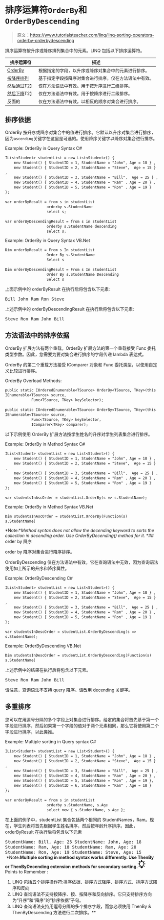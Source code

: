 # 排序运算符`OrderBy`和`OrderByDescending`

> 原文：<https://www.tutorialsteacher.com/linq/linq-sorting-operators-orderby-orderbydescending>

排序运算符按升序或降序排列集合中的元素。LINQ 包括以下排序运算符。

| 排序运算符 | 描述 |
| --- | --- |
| [OrderBy](#orderby) | 根据指定的字段，以升序或降序对集合中的元素进行排序。 |
| [按降序排列](#orderbydescending) | 基于指定字段按降序对集合进行排序。仅在方法语法中有效。 |
| [然后通过](/linq/linq-sorting-operators-thenby-thenbydescending)T2】 | 仅在方法语法中有效。用于按升序进行二级排序。 |
| [然后下降](/linq/linq-sorting-operators-thenby-thenbydescending)T2】 | 仅在方法语法中有效。用于按降序进行二级排序。 |
| 反面的 | 仅在方法语法中有效。以相反的顺序对集合进行排序。 |

## 排序依据

OrderBy 按升序或降序对集合中的值进行排序。它默认以升序对集合进行排序，因为`ascending`关键字在这里是可选的。使用降序关键字以降序对集合进行排序。

Example: OrderBy in Query Syntax C#

```
IList<Student> studentList = new List<Student>() { 
    new Student() { StudentID = 1, StudentName = "John", Age = 18 } ,
    new Student() { StudentID = 2, StudentName = "Steve",  Age = 15 } ,
    new Student() { StudentID = 3, StudentName = "Bill",  Age = 25 } ,
    new Student() { StudentID = 4, StudentName = "Ram" , Age = 20 } ,
    new Student() { StudentID = 5, StudentName = "Ron" , Age = 19 } 
};

var orderByResult = from s in studentList
                   orderby s.StudentName 
                   select s;

var orderByDescendingResult = from s in studentList
                   orderby s.StudentName descending
                   select s;
```

Example: OrderBy in Query Syntax VB.Net

```
Dim orderByResult = From s In studentList
                   Order By s.StudentName  
                   Select s

Dim orderByDescendingResult = From s In studentList
                   Order By s.StudentName Descending
                   Select s
```

上面示例中的 orderByResult 在执行后将包含以下元素:

<samp>Bill
John
Ram
Ron
Steve</samp>

上述示例中的 orderByDescendingResult 在执行后将包含以下元素:

<samp>Steve
Ron
Ram
John
Bill</samp>

## 方法语法中的排序依据

OrderBy 扩展方法有两个重载。OrderBy 扩展方法的第一个重载接受 Func 委托类型参数。因此，您需要为要对集合进行排序的字段传递 lambda 表达式。

OrderBy 的第二个重载方法接受 IComparer 对象和 Func 委托类型，以使用自定义比较进行排序。

OrderBy Overload Methods:

```
public static IOrderedEnumerable<TSource> OrderBy<TSource, TKey>(this IEnumerable<TSource> source, 
            Func<TSource, TKey> keySelector);

public static IOrderedEnumerable<TSource> OrderBy<TSource, TKey>(this IEnumerable<TSource> source, 
            Func<TSource, TKey> keySelector, 
            IComparer<TKey> comparer);

```

以下示例使用 OrderBy 扩展方法按学生姓名的升序对学生列表集合进行排序。

Example: OrderBy in Method Syntax C#

```
IList<Student> studentList = new List<Student>() { 
    new Student() { StudentID = 1, StudentName = "John", Age = 18 } ,
    new Student() { StudentID = 2, StudentName = "Steve",  Age = 15 } ,
    new Student() { StudentID = 3, StudentName = "Bill",  Age = 25 } ,
    new Student() { StudentID = 4, StudentName = "Ram" , Age = 20 } ,
    new Student() { StudentID = 5, StudentName = "Ron" , Age = 19 } 
};

var studentsInAscOrder = studentList.OrderBy(s => s.StudentName);
```

Example: OrderBy in Method Syntax VB.Net

```
Dim studentsInAscOrder = studentList.OrderBy(Function(s) s.StudentName)

```

*Note:**Method syntax does not allow the decending keyword to sorts the collection in decending order. Use OrderByDecending() method for it.* *## order by 降序

order by 降序对集合进行降序排序。

OrderByDescending 仅在方法语法中有效。它在查询语法中无效，因为查询语法使用如上所示的升序和降序属性。

Example: OrderByDescending C#

```
IList<Student> studentList = new List<Student>() { 
    new Student() { StudentID = 1, StudentName = "John", Age = 18 } ,
    new Student() { StudentID = 2, StudentName = "Steve",  Age = 15 } ,
    new Student() { StudentID = 3, StudentName = "Bill",  Age = 25 } ,
    new Student() { StudentID = 4, StudentName = "Ram" , Age = 20 } ,
    new Student() { StudentID = 5, StudentName = "Ron" , Age = 19 } 
};

var studentsInDescOrder = studentList.OrderByDescending(s => s.StudentName);
```

Example: OrderByDescending VB.Net

```
Dim studentsInDescOrder = studentList.OrderByDescending(Function(s) s.StudentName)
```

上述示例中的结果在执行后将包含以下元素。

<samp>Steve
Ron
Ram
John
Bill</samp>

请注意，查询语法不支持 query 降序。请改用 decending 关键字。

## 多重排序

您可以在用逗号分隔的多个字段上对集合进行排序。给定的集合将首先基于第一个字段进行排序，然后如果第一个字段的值对于两个元素相同，那么它将使用第二个字段进行排序，以此类推。

Example: Multiple sorting in Query syntax C#

```
IList<Student> studentList = new List<Student>() { 
    new Student() { StudentID = 1, StudentName = "John", Age = 18 } ,
    new Student() { StudentID = 2, StudentName = "Steve",  Age = 15 } ,
    new Student() { StudentID = 3, StudentName = "Bill",  Age = 25 } ,
    new Student() { StudentID = 4, StudentName = "Ram" , Age = 20 } ,
    new Student() { StudentID = 5, StudentName = "Ron" , Age = 19 }, 
    new Student() { StudentID = 6, StudentName = "Ram" , Age = 18 }
};

var orderByResult = from s in studentList
                   orderby s.StudentName, s.Age 
                   select new { s.StudentName, s.Age };
```

在上面的例子中，studentList 集合包括两个相同的 StudentNames，Ram。现在，学生列表将首先根据学生姓名排序，然后按年龄升序排序。因此，orderByResult 在执行后将包含以下元素

<samp>StudentName: Bill, Age: 25
StudentName: John, Age: 18
StudentName: Ram, Age: 18
StudentName: Ram, Age: 20
StudentName: Ron, Age: 19
StudentName: Steve, Age: 15</samp>  *Note:**Multiple sorting in method syntax works differently. Use ThenBy or ThenByDecending extension methods for secondary sorting.**![](img/85db52f5404f0c468e1b194aa487d6a1.png)  Points to Remember :

1.  LINQ 包括五个排序操作符:排序依据、排序方式降序、排序方式、排序方式降序和反向
2.  LINQ 查询语法不支持按降序、按、按降序和反向排序。它只支持排序方向为“升序”和“降序”的“排序依据”子句。
3.  LINQ 查询语法支持用逗号分隔的多个排序字段，而您必须使用 ThenBy & ThenByDescending 方法进行二次排序。**